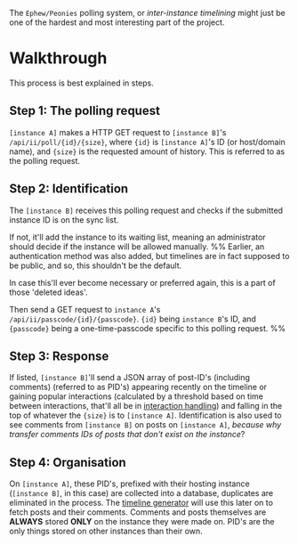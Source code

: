 The `Ephew/Peonies` polling system, or _inter-instance timelining_ might just be one of the hardest and most interesting part of the project.

# Walkthrough
This process is best explained in steps.
## Step 1: The polling request
`[instance A]` makes a HTTP GET request to `[instance B]`'s `/api/ii/poll/{id}/{size}`, where `{id}` is `[instance A]`'s ID (or host/domain name), and `{size}` is the requested amount of history. This is referred to as the polling request.
## Step 2: Identification
The `[instance B]` receives this polling request and checks if the submitted instance ID is on the sync list. 

If not, it'll add the instance to its waiting list, meaning an administrator should decide if the instance will be allowed manually.
%% 
Earlier, an authentication method was also added, but timelines are in fact supposed to be public, and so, this shouldn't be the default.

In case this'll ever become necessary or preferred again, this is a part of those 'deleted ideas'.

 Then send a GET request to `instance A`'s `/api/ii/passcode/{id}/{passcode}`. `{id}` being `instance B`'s ID, and `{passcode}` being a one-time-passcode specific to this polling request.  %%
## Step 3: Response
If listed, `[instance B]`'ll send a JSON array of post-ID's (including comments) (referred to as PID's) appearing recently on the timeline or gaining popular interactions (calculated by a threshold based on time between interactions, that'll all be in [interaction handling](./Interaction%20handling.md)) and falling in the top of whatever the `{size}` is to `[instance A]`.
Identification is also used to see comments from `[instance B]` on posts on `[instance A]`, *because why transfer comments IDs of posts that don't exist on the instance*?
## Step 4: Organisation
On `[instance A]`, these PID's, prefixed with their hosting instance (`[instance B]`, in this case) are collected into a database, duplicates are eliminated in the process. The [timeline generator](./Timeline%20generation.md) will use this later on to fetch posts and their comments. Comments and posts themselves are **ALWAYS** stored **ONLY** on the instance they were made on. PID's are the only things stored on other instances than their own.